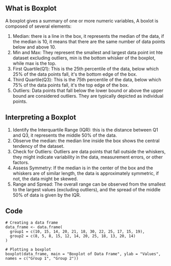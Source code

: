 ## What is Boxplot

A boxplot gives a summary of one or more numeric variables, A boxlot is composed of several elements:
1. Median: there is a line in the box, it represents the median of the data, if the median is 10, it means that there are the same number of data points below and above 10.
2. Min and Max: They represent the smallest and largest data point int hte dataset excluding outliers, min is the bottom whisker of the boxplot, while max is the top. 
3. First Quartile(Q1): This is the 25th percentile of the data, below which 25% of the data points fall, it's the bottom edge of the box.
4. Third Quartile(Q3): This is the 75th percentile of the data, below which 75% of the data points fall, it's the top edge of the box.
5. Outliers: Data points that fall below the lower bound or above the upper bound are considered outliers. They are typically depicted as individual points.

## Interpreting a Boxplot

1. Identify the Interquartile Range (IQR): this is the distance between Q1 and Q3, it represents the middle 50% of the data.
2. Observe the median: the median line inside the box shows the central tendency of the dataset.
3. Check for Outliers: Outliers are data points that fall outside the whiskers, they might indicate variability in the data, measurement errors, or other factors.
4. Assess Symmetry: If the median is in the center of the box and the whiskers are of similar length, the data is approximately symmetric, if not, the data might be skewed.
5. Range and Spread: The overall range can be observed from the smallest to the largest values (excluding outliers), and the spread of the middle 50% of data is given by the IQR.

## Code 
```
# Creating a data frame
data_frame <- data.frame(
  group1 = c(10, 15, 14, 20, 21, 18, 30, 22, 25, 17, 15, 19),
  group2 = c(8, 5, 8, 15, 12, 14, 20, 25, 18, 13, 20, 14)
)

# Plotting a boxplot
boxplot(data_frame, main = "Boxplot of Data Frame", ylab = "Values", names = c("Group 1", "Group 2"))
```